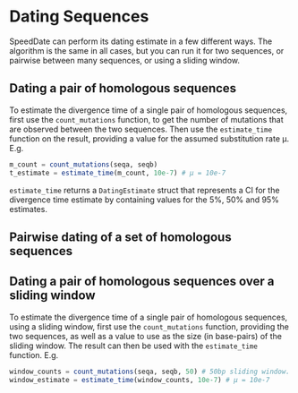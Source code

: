 # Dating Sequences

SpeedDate can perform its dating estimate in a few different ways.
The algorithm is the same in all cases, but you can run it for two sequences,
or pairwise between many sequences, or using a sliding window.

## Dating a pair of homologous sequences

To estimate the divergence time of a single pair of homologous sequences,
first use the `count_mutations` function, to get the number of mutations that
are observed between the two sequences. Then use the `estimate_time` function
on the result, providing a value for the assumed substitution rate μ. E.g.

```julia
m_count = count_mutations(seqa, seqb)
t_estimate = estimate_time(m_count, 10e-7) # μ = 10e-7
```

`estimate_time` returns a `DatingEstimate` struct that represents a CI 
for the divergence time estimate by containing values for the 5%, 50% and 95%
estimates.


## Pairwise dating of a set of homologous sequences

## Dating a pair of homologous sequences over a sliding window

To estimate the divergence time of a single pair of homologous sequences, using
a sliding window, first use the `count_mutations` function, providing the
two sequences, as well as a value to use as the size (in base-pairs) of the
sliding window. The result can then be used with the `estimate_time` function.
E.g.

```julia
window_counts = count_mutations(seqa, seqb, 50) # 50bp sliding window.
window_estimate = estimate_time(window_counts, 10e-7) # μ = 10e-7
```